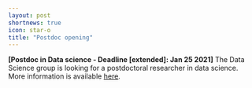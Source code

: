 ```yaml
---
layout: post
shortnews: true
icon: star-o
title: "Postdoc opening"
---
```


<b>[Postdoc in Data science - Deadline [extended]: Jan 25 2021]</b> The Data Science group is looking for a postdoctoral researcher in data science. More information is available <a href="https://www.su.se/english/about-the-university/work-at-su/available-jobs?rmpage=job&rmjob=13760&rmlang=UK">here</a>.
